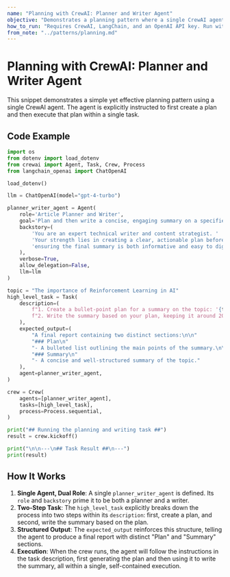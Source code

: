 ```yaml
---
name: "Planning with CrewAI: Planner and Writer Agent"
objective: "Demonstrates a planning pattern where a single CrewAI agent is tasked with first creating a plan and then executing it."
how_to_run: "Requires CrewAI, LangChain, and an OpenAI API key. Run with `python your_script_name.py`."
from_note: "../patterns/planning.md"
---
```


# Planning with CrewAI: Planner and Writer Agent

This snippet demonstrates a simple yet effective planning pattern using a single CrewAI agent. The agent is explicitly instructed to first create a plan and then execute that plan within a single task.

## Code Example

```python
import os
from dotenv import load_dotenv
from crewai import Agent, Task, Crew, Process
from langchain_openai import ChatOpenAI

load_dotenv()

llm = ChatOpenAI(model="gpt-4-turbo")

planner_writer_agent = Agent(
    role='Article Planner and Writer',
    goal='Plan and then write a concise, engaging summary on a specified topic.',
    backstory=(
        'You are an expert technical writer and content strategist. '
        'Your strength lies in creating a clear, actionable plan before writing, '
        'ensuring the final summary is both informative and easy to digest.'
    ),
    verbose=True,
    allow_delegation=False,
    llm=llm
)

topic = "The importance of Reinforcement Learning in AI"
high_level_task = Task(
    description=(
        f"1. Create a bullet-point plan for a summary on the topic: '{topic}'.\n"
        f"2. Write the summary based on your plan, keeping it around 200 words."
    ),
    expected_output=(
        "A final report containing two distinct sections:\n\n"
        "### Plan\n"
        "- A bulleted list outlining the main points of the summary.\n\n"
        "### Summary\n"
        "- A concise and well-structured summary of the topic."
    ),
    agent=planner_writer_agent,
)

crew = Crew(
    agents=[planner_writer_agent],
    tasks=[high_level_task],
    process=Process.sequential,
)

print("## Running the planning and writing task ##")
result = crew.kickoff()

print("\n\n---\n## Task Result ##\n---")
print(result)
```

## How It Works

1.  **Single Agent, Dual Role**: A single `planner_writer_agent` is defined. Its `role` and `backstory` prime it to be both a planner and a writer.
2.  **Two-Step Task**: The `high_level_task` explicitly breaks down the process into two steps within its `description`: first, create a plan, and second, write the summary based on the plan.
3.  **Structured Output**: The `expected_output` reinforces this structure, telling the agent to produce a final report with distinct "Plan" and "Summary" sections.
4.  **Execution**: When the crew runs, the agent will follow the instructions in the task description, first generating the plan and then using it to write the summary, all within a single, self-contained execution.
